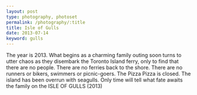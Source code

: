 ```yaml
---
layout: post
type: photography, photoset
permalink: /photography/:title
title: Isle of Gulls
date: 2013-07-14
keyword: gulls												
---
```


The year is 2013. What begins as a charming family outing soon turns to utter chaos as they disembark the Toronto Island ferry, only to find that there are no people. There are no ferries back to the shore. There are no runners or bikers, swimmers or picnic-goers. The Pizza Pizza is closed. The island has been overrun with seagulls. Only time will tell what fate awaits the family on the ISLE OF GULLS (2013)